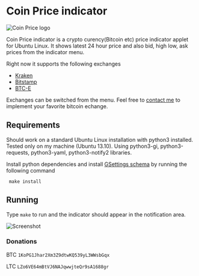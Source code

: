 # Coin Price indicator

![Coin Price logo](https://raw.github.com/nilgradisnik/coinprice-indicator/master/resources/logo_124px.png)

Coin Price indicator is a crypto curency(Bitcoin etc) price indicator applet for Ubuntu Linux. It shows latest 24 hour price and also bid, high low, ask prices from the indicator menu.

Right now it supports the following exchanges

* [Kraken](https://www.kraken.com)
* [Bitstamp](https://www.bitstamp.net)
* [BTC-E](https://btc-e.com)

Exchanges can be switched from the menu. Feel free to [contact me](mailto:nil.gradisnik@gmail.com) to implement your favorite bitcoin echange.

## Requirements
Should work on a standard Ubuntu Linux installation with python3 installed. Tested only on my machine (Ubuntu 13.10). Using python3-gi, python3-requests, python3-yaml, python3-notify2 libraries.

Install python dependencies and install [GSettings schema](https://developer.gnome.org/gio/2.32/glib-compile-schemas.html) by running the following command
```
 make install
```

## Running
Type `make` to run and the indicator should appear in the notification area.

![Screenshot](https://raw.githubusercontent.com/nilgradisnik/coinprice-indicator/master/resources/screenshot.png)

### Donations
BTC `1KoPG1Jhar2Xm3Z9dtwKQ539yL3WWsbGqx`

LTC `LZo6VE64mBtVJ6NAJqwwjteQr9sA1688gr`
